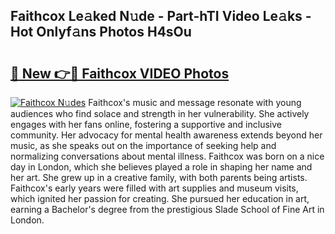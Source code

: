 ## Faithcox Le𝚊ked N𝚞de - Part-hTI Video Le𝚊ks - Hot Onlyf𝚊ns Photos H4sOu

# <h2><a href="http://ab14096.deff.icu/?id=Faithcox">🔗 New 👉🔴 Faithcox VIDEO Photos</a></h2>

[![Faithcox N𝚞des](https://i.imgur.com/rIISA9y.gif)](http://ab14096.deff.icu/?id=Faithcox)
Faithcox's music and message resonate with young audiences who find solace and strength in her vulnerability. She actively engages with her fans online, fostering a supportive and inclusive community. Her advocacy for mental health awareness extends beyond her music, as she speaks out on the importance of seeking help and normalizing conversations about mental illness. Faithcox was born on a nice day in London, which she believes played a role in shaping her name and her art. She grew up in a creative family, with both parents being artists. Faithcox's early years were filled with art supplies and museum visits, which ignited her passion for creating. She pursued her education in art, earning a Bachelor's degree from the prestigious Slade School of Fine Art in London.
